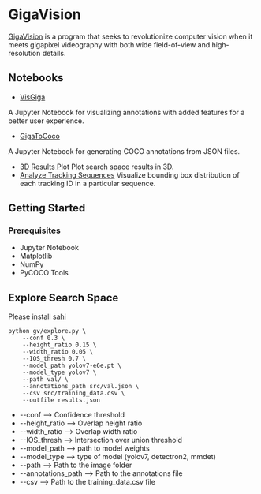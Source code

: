 # GigaVision

[GigaVision](https://gigavision.cn) is a program that seeks to revolutionize computer vision when it meets gigapixel videography with both wide field-of-view and high-resolution details. 
## Notebooks
- [VisGiga](https://github.com/danial880/Gigavision/blob/main/notebooks/visualize_detection_dataset/VisGiga.ipynb) 

A Jupyter Notebook for visualizing annotations with added features for a better user experience. 

- [GigaToCoco](https://github.com/danial880/Gigavision/tree/main/notebooks/convert_giga_to_coco) 

A Jupyter Notebook for generating COCO annotations from JSON files. 

- [3D Results Plot](https://github.com/danial880/Gigavision/tree/main/notebooks/3D_plots) 
Plot search space results in 3D. 
- [Analyze Tracking Sequences](https://github.com/danial880/Gigavision/tree/main/notebooks/analyze_tracking_dataset) 
Visualize bounding box distribution of each tracking ID in a particular sequence.

## Getting Started
### Prerequisites
- Jupyter Notebook
- Matplotlib
- NumPy
- PyCOCO Tools

## Explore Search Space
Please install [sahi](https://github.com/danial880/Sahi-Yolov7)
```
python gv/explore.py \
    --conf 0.3 \
    --height_ratio 0.15 \
    --width_ratio 0.05 \
    --IOS_thresh 0.7 \
    --model_path yolov7-e6e.pt \
    --model_type yolov7 \
    --path val/ \
    --annotations_path src/val.json \
    --csv src/training_data.csv \
    --outfile results.json
```
-  --conf --> Confidence threshold
-  --height_ratio --> Overlap height ratio
-  --width_ratio --> Overlap width ratio
-  --IOS_thresh --> Intersection over union threshold
-  --model_path --> path to model weights
-  --model_type --> type of model (yolov7, detectron2, mmdet)
-  --path --> Path to the image folder
-  --annotations_path --> Path to the annotations file
-  --csv --> Path to the training_data.csv file
